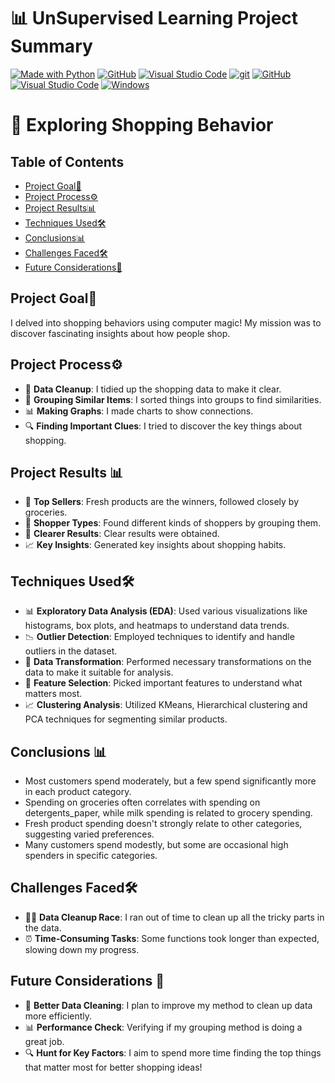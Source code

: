 # 📊 UnSupervised Learning Project Summary
[![Made with Python](https://img.shields.io/badge/Made%20with-Python-blue?style=for-the-badge)](https://www.python.org/)
[![GitHub](https://img.shields.io/badge/GitHub-Repo-orange?style=for-the-badge)](https://github.com/fursuf1/LHL-FP-Anime-Recommendation/tree/main)
[![Visual Studio Code](https://img.shields.io/badge/Editor-Visual%20Studio%20Code-green?style=for-the-badge)](https://code.visualstudio.com/)
[![git](https://badgen.net/badge/icon/git?icon=git&label)](https://git-scm.com)
[![GitHub](https://img.shields.io/badge/--181717?logo=github&logoColor=ffffff)](https://github.com/)
[![Visual Studio Code](https://img.shields.io/badge/--007ACC?logo=visual%20studio%20code&logoColor=ffffff)](https://code.visualstudio.com/)
[![Windows](https://badgen.net/badge/icon/windows?icon=windows&label)](https://microsoft.com/windows/)

# 🛒 Exploring Shopping Behavior

## Table of Contents
- [Project Goal🎯](#project-goal)
- [Project Process⚙️](#Project-Process)
- [Project Results📊](#Project-Results)
- [Techniques Used🛠](#techniques-used)
- [Conclusions📊](#conclusions)
- [Challenges Faced🛠](#challenges-faced)
- [Future Considerations🚀](#Future-Considerations)

## Project Goal🎯
I delved into shopping behaviors using computer magic! My mission was to discover fascinating insights about how people shop.

## Project Process⚙️
- 🧹 **Data Cleanup**: I tidied up the shopping data to make it clear.
- 🤝 **Grouping Similar Items**: I sorted things into groups to find similarities.
- 📊 **Making Graphs**: I made charts to show connections.
- 🔍 **Finding Important Clues**: I tried to discover the key things about shopping.

## Project Results 📊
- 🌟 **Top Sellers**: Fresh products are the winners, followed closely by groceries.
- 👥 **Shopper Types**: Found different kinds of shoppers by grouping them.
- 🧩 **Clearer Results**: Clear results were obtained.
- 📈 **Key Insights**: Generated key insights about shopping habits.


## Techniques Used🛠
- 📊 **Exploratory Data Analysis (EDA)**: Used various visualizations like histograms, box plots, and heatmaps to understand data trends.
- 📉 **Outlier Detection**: Employed techniques to identify and handle outliers in the dataset.
- 🔄 **Data Transformation**: Performed necessary transformations on the data to make it suitable for analysis.
- 🧮 **Feature Selection**: Picked important features to understand what matters most.
- 📈 **Clustering Analysis**: Utilized KMeans, Hierarchical clustering and PCA techniques for segmenting similar products.

## Conclusions 📊
- Most customers spend moderately, but a few spend significantly more in each product category.
- Spending on groceries often correlates with spending on detergents_paper, while milk spending is related to grocery spending.
- Fresh product spending doesn't strongly relate to other categories, suggesting varied preferences.
- Many customers spend modestly, but some are occasional high spenders in specific categories.


## Challenges Faced🛠
- 🕵️‍♂️ **Data Cleanup Race**: I ran out of time to clean up all the tricky parts in the data.
- ⏰ **Time-Consuming Tasks**: Some functions took longer than expected, slowing down my progress.

## Future Considerations 🚀
- 🧼 **Better Data Cleaning**: I plan to improve my method to clean up data more efficiently.
- 📊 **Performance Check**: Verifying if my grouping method is doing a great job.
- 🔍 **Hunt for Key Factors**: I aim to spend more time finding the top things that matter most for better shopping ideas!
